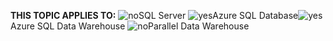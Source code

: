 <Token>**THIS TOPIC APPLIES TO:** ![no](/Image/Applies%20to/no.png)SQL Server ![yes](/Image/Applies%20to/yes.png)Azure SQL Database![yes](/Image/Applies%20to/yes.png)Azure SQL Data Warehouse ![no](/Image/Applies%20to/no.png)Parallel Data Warehouse </Token>